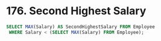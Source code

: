 # 176. Second Highest Salary
```sql
SELECT MAX(Salary) AS SecondHighestSalary FROM Employee
 WHERE Salary < (SELECT MAX(Salary) FROM Employee);
```